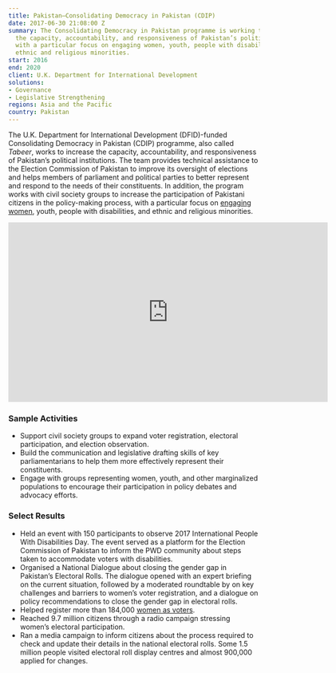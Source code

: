 ```yaml
---
title: Pakistan—Consolidating Democracy in Pakistan (CDIP)
date: 2017-06-30 21:08:00 Z
summary: The Consolidating Democracy in Pakistan programme is working to increase
  the capacity, accountability, and responsiveness of Pakistan’s political institutions,
  with a particular focus on engaging women, youth, people with disabilities, and
  ethnic and religious minorities.
start: 2016
end: 2020
client: U.K. Department for International Development
solutions:
- Governance
- Legislative Strengthening
regions: Asia and the Pacific
country: Pakistan
---
```


The U.K. Department for International Development (DFID)-funded Consolidating Democracy in Pakistan (CDIP) programme, also called *Tabeer*, works to increase the capacity, accountability, and responsiveness of Pakistan’s political institutions. The team provides technical assistance to the Election Commission of Pakistan to improve its oversight of elections and helps members of parliament and political parties to better represent and respond to the needs of their constituents. In addition, the program works with civil society groups to increase the participation of Pakistani citizens in the policy-making process, with a particular focus on [engaging women](https://tribune.com.pk/story/1585244/1-meeting-calls-simplify-process-get-cnic/), youth, people with disabilities, and ethnic and religious minorities.

<iframe src="https://player.vimeo.com/video/326629182" width="640" height="360" frameborder="0" webkitallowfullscreen mozallowfullscreen allowfullscreen></iframe>

### Sample Activities

* Support civil society groups to expand voter registration, electoral participation, and election observation.
* Build the communication and legislative drafting skills of key parliamentarians to help them more effectively represent their constituents.
* Engage with groups representing women, youth, and other marginalized populations to encourage their participation in policy debates and advocacy efforts.

### Select Results

* Held an event with 150 participants to observe 2017 International People With Disabilities Day. The event served as a platform for the Election Commission of Pakistan to inform the PWD community about steps taken to accommodate voters with disabilities.  
* Organised a National Dialogue about closing the gender gap in Pakistan’s Electoral Rolls. The dialogue opened with an expert briefing on the current situation, followed by a moderated roundtable by on key challenges and barriers to women’s voter registration, and a dialogue on policy recommendations to close the gender gap in electoral rolls.
* Helped register more than 184,000 [women as voters](/uploads/DAI-Tabeer's%20contribution%20to%20increase%20women's%20political%20participation.pdf).
* Reached 9.7 million citizens through a radio campaign stressing women’s electoral participation.
* Ran a media campaign to inform citizens about the process required to check and update their details in the national electoral rolls. Some 1.5 million people visited electoral roll display centres and almost 900,000 applied for changes.